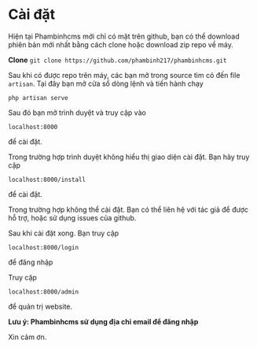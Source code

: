 # Cài đặt
Hiện tại Phambinhcms mới chỉ có mặt trên github, bạn có thể download phiên bản mới nhất bằng cách clone hoặc download zip repo về máy.

**Clone**
`git clone https://github.com/phambinh217/phambinhcms.git`

Sau khi có được repo trên máy, các bạn mở trong source tìm có đến file `artisan`. Tại đây bạn mở cửa sổ dòng lệnh và tiến hành chạy

`php artisan serve`

Sau đó bạn mở trình duyệt và truy cập vào

`localhost:8000`

để cài đặt.

Trong trường hợp trình duyệt không hiểu thị giao diện cài đặt. Bạn hãy truy cập

`localhost:8000/install`

để cài đặt.

Trong trường hợp không thể cài đặt. Bạn có thể liên hệ với tác giả để được hỗ trợ, hoặc sử dụng issues của github.

Sau khi cài đặt xong. Bạn truy cập

`localhost:8000/login`

để đăng nhập


Truy cập 

`localhost:8000/admin`

để quản trị website.


**Lưu ý: Phambinhcms sử dụng địa chỉ email để đăng nhập**

Xin cảm ơn.